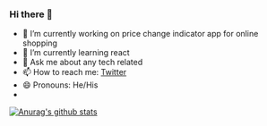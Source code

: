 ### Hi there 👋


- 🔭 I’m currently working on price change indicator app for online shopping
- 🌱 I’m currently learning react 
- 💬 Ask me about any tech related
- 📫 How to reach me: [Twitter](twitter.com/corpuscle18)
- 😄 Pronouns: He/His
- 

[![Anurag's github stats](https://github-readme-stats.vercel.app/api?username=veerreshr)](https://github.com/anuraghazra/github-readme-stats)
